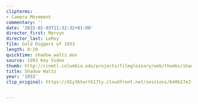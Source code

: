 ```yaml
---
clipterms:
- Camera Movement
commentary: ''
date: '2015-02-03T11:32:32+01:00'
director_first: Mervyn
director_last: LeRoy
film: Gold Diggers of 1933
length: 0:20
quicktime: shadow_waltz.mov
source: 1993 Key Video
thumb: http://ccnmtl.columbia.edu/projects/filmglossary/web/thumbs/shadow_waltz.jpg
title: Shadow Waltz
year: '1933'
clip_original: https://d2y36twrtb17ty.cloudfront.net/sessions/640b27e2-e9cc-4fd1-a4a5-a9b30173be18/7ec4e029-f302-4a92-aa83-a9b30173be22-471fba20-105a-49a8-956d-a9b301748e73.mp4


---
```

